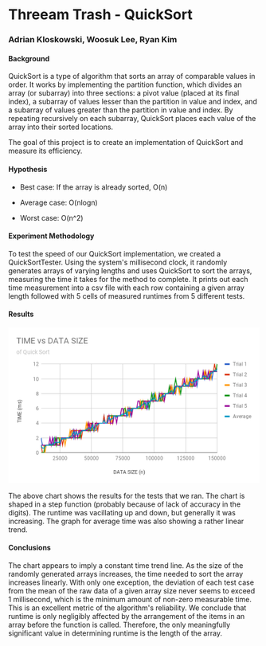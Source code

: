 # Threeam Trash - QuickSort
### Adrian Kloskowski, Woosuk Lee, Ryan Kim
#### Background
QuickSort is a type of algorithm that sorts an array of comparable values in order. It works by implementing the partition function, which divides an array (or subarray) into three sections: a pivot value (placed at its final index), a subarray of values lesser than the partition in value and index, and a subarray of values greater than the partition in value and index. By repeating recursively on each subarray, QuickSort places each value of the array into their sorted locations.

The goal of this project is to create an implementation of QuickSort and measure its efficiency.
#### Hypothesis
* Best case: If the array is already sorted, O(n)

* Average case: O(nlogn)

* Worst case: O(n^2)
#### Experiment Methodology
To test the speed of our QuickSort implementation, we created a QuickSortTester. Using the system's millisecond clock, it randomly generates arrays of varying lengths and uses QuickSort to sort the arrays, measuring the time it takes for the method to complete. It prints out each time measurement into a csv file with each row containing a given array length followed with 5 cells of measured runtimes from 5 different tests.
#### Results

![](realchart.png)

The above chart shows the results for the tests that we ran. The chart is shaped in a step function (probably because of lack of accuracy in the digits). The runtime was vacillating up and down, but generally it was increasing. The graph for average time was also showing a rather linear trend.

#### Conclusions

The chart appears to imply a constant time trend line. As the size of the randomly generated arrays increases, the time needed to sort the array increases linearly. With only one exception, the deviation of each test case from the mean of the raw data of a given array size never seems to exceed 1 millisecond, which is the minimum amount of non-zero measurable time. This is an excellent metric of the algorithm's reliability. We conclude that runtime is only negligibly affected by the arrangement of the items in an array before the function is called. Therefore, the only meaningfully significant value in determining runtime is the length of the array.
